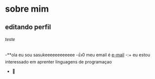 # sobre mim

## editando perfil

###### teste

-**ola eu sou sasukeeeeeeeeeeee
-:+1:0 meu email é [e-mail](welington.coelho@escola.pr.gov.br)
-:+ eu estou interessado em aprenter linguagens de programaçao
- 👀 



